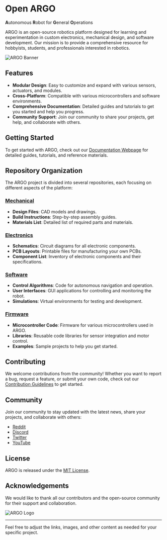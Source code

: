# Open ARGO
**A**utonomous **R**obot for **G**eneral **O**perations

ARGO is an open-source robotics platform designed for learning and experimentation in custom electronics, mechanical design, and software development. Our mission is to provide a comprehensive resource for hobbyists, students, and professionals interested in robotics.

![ARGO Banner](https://example.com/banner-image.jpg)

## Features
- **Modular Design**: Easy to customize and expand with various sensors, actuators, and modules.
- **Cross-Platform**: Compatible with various microcontrollers and software environments.
- **Comprehensive Documentation**: Detailed guides and tutorials to get you started and help you progress.
- **Community Support**: Join our community to share your projects, get help, and collaborate with others.

## Getting Started
To get started with ARGO, check out our [Documentation Webpage](https://www.github.com/ARGO/documentation) for detailed guides, tutorials, and reference materials.

## Repository Organization
The ARGO project is divided into several repositories, each focusing on different aspects of the platform:

### [Mechanical](https://www.onshape.com)
- **Design Files**: CAD models and drawings.
- **Build Instructions**: Step-by-step assembly guides.
- **Materials List**: Detailed list of required parts and materials.

### [Electronics](https://www.github.com/Open-Argo/electronics)
- **Schematics**: Circuit diagrams for all electronic components.
- **PCB Layouts**: Printable files for manufacturing your own PCBs.
- **Component List**: Inventory of electronic components and their specifications.

### [Software](https://www.github.com/Open-Argo/software)
- **Control Algorithms**: Code for autonomous navigation and operation.
- **User Interfaces**: GUI applications for controlling and monitoring the robot.
- **Simulations**: Virtual environments for testing and development.

### [Firmware](https://www.github.com/Open-Argo/firmware)
- **Microcontroller Code**: Firmware for various microcontrollers used in ARGO.
- **Libraries**: Reusable code libraries for sensor integration and motor control.
- **Examples**: Sample projects to help you get started.

## Contributing
We welcome contributions from the community! Whether you want to report a bug, request a feature, or submit your own code, check out our [Contribution Guidelines](https://www.github.com/ARGO/CONTRIBUTING.md) to get started.

## Community
Join our community to stay updated with the latest news, share your projects, and collaborate with others:
- [Reddit](https://www.reddit.com/r/OpenArgo)
- [Discord](https://discord.gg/b3QM3Vtcah)
- [Twitter](https://x.com/OpenArgo)
- [YouTube](https://www.youtube.com/@OpenArgo)

## License
ARGO is released under the [MIT License](https://www.github.com/Open-Argo/LICENSE).

## Acknowledgements
We would like to thank all our contributors and the open-source community for their support and collaboration.

![ARGO Logo](https://example.com/logo.png)

---

Feel free to adjust the links, images, and other content as needed for your specific project.
